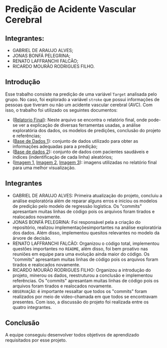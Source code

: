 # Predição de Acidente Vascular Cerebral 

## Integrantes: 

- GABRIEL DE ARAUJO ALVES;
- JONAS BONFÁ PELEGRINA;
- RENATO LAFFRANCHI FALCÃO;
- RICARDO MOURÃO RODRIGUES FILHO.

## Introdução

Esse trabalho consiste na predição de uma variável `Target` analisada pelo grupo. No caso, foi explorado a variável `stroke` que possui informações de pessoas que tiveram ou não um acidente vascular cerebral (AVC). Com isso, o trabalho foi utilizado os seguintes documentos:

- ([Relatorio Final](Relatorio_Final.ipynb)): Neste arquivo se encontra o relatório final, onde pode-se ver a explicação de diversas ferramentas usadas, a análise exploratória dos dados, os modelos de predições, conclusão do projeto e referências;
- ([Base de Dados 1](healthcare-dataset-stroke-data.csv)): conjunto de dados utilizado para obter as informações adequadas para a predição;
- ([Base de dados 2](embaralhado.csv)): conjunto de dados com pacientes saudáveis e índices (indentificação de cada linha) aleatórios;
- ([Imagem 1](img1.png), [Imagem 2](img2.png), [Imagem 3](img3.png)): imagens utilizadas no relatório final para uma melhor visualização.

## Integrantes

- GABRIEL DE ARAUJO ALVES: Primeira atualização do projeto, concluiu a análise exploratória além de reparar alguns erros e iniciou os modelos de predição pelo modelo de regressão logística. Os "commits" apresantam muitas linhas de código pois os arquivos foram tirados e realocados novamente.
- JONAS BONFÁ PELEGRINA: Foi responsável pela a criação do repositório, realizou implementaçõesimportantes na análise exploratória dos dados. Além disso, implementou quesitos relevantes no modelo da árvore de decisão. 
- RENATO LAFFRANCHI FALCÃO: Organizou o código total, implementou questões importantes no `README`, além disso, foi bem proativo nas reuniões em equipe para uma evolução ainda maior do código. Os "commits" apresantam muitas linhas de código pois os arquivos foram tirados e realocados novamente.
- RICARDO MOURÃO RODRIGUES FILHO: Organizou a introdução do projeto, minerou os dados, reestruturou a conclusão e implementou referências. Os "commits" apresantam muitas linhas de código pois os arquivos foram tirados e realocados novamente.
- `OBSERVAÇÃO`: é importante ressaltar que todos os "commits" foram realizados por meio de video-chamada em que todos se encontravam presentes. Com isso, a discussão do projeto foi realizada entre os quatro integrantes.

## Conclusão

A equipe conseguiu desenvolver todos objetivos de aprendizado requisitados por esse projeto.
